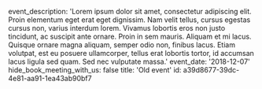 event_description: 'Lorem ipsum dolor sit amet, consectetur adipiscing elit. Proin elementum eget erat eget dignissim. Nam velit tellus, cursus egestas cursus non, varius interdum lorem. Vivamus lobortis eros non justo tincidunt, ac suscipit ante ornare. Proin in sem mauris. Aliquam et mi lacus. Quisque ornare magna aliquam, semper odio non, finibus lacus. Etiam volutpat, est eu posuere ullamcorper, tellus erat lobortis tortor, id accumsan lacus ligula sed quam. Sed nec vulputate massa.'
event_date: '2018-12-07'
hide_book_meeting_with_us: false
title: 'Old event'
id: a39d8677-39dc-4e81-aa91-1ea43ab90bf7
